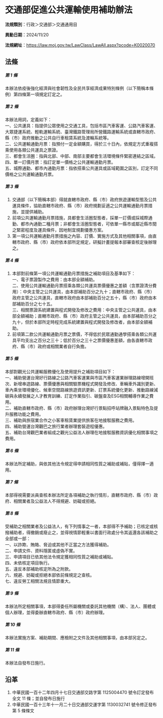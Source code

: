 # 交通部促進公共運輸使用補助辦法


**法規類別**：行政＞交通部＞交通通用目

**異動日期**：2024/11/20  

**法規網址**：https://law.moj.gov.tw/LawClass/LawAll.aspx?pcode=K0020070



## 法條
##### 第 1 條
本辦法依疫後強化經濟與社會韌性及全民共享經濟成果特別條例（以下簡稱本條例）第四條第一項規定訂定之。

##### 第 2 條
本辦法用詞，定義如下：  
一、公共運具：指提供公眾使用之交通工具，包括市區汽車客運、公路汽車客運、大眾捷運系統、輕軌運輸系統、臺灣鐵路管理局所營鐵路運輸系統或直轄市政府、縣（市）政府推動之公共自行車租賃系統及渡輪系統等。  
二、公共運輸通勤月票：指預付一定金額購買，得於三十日內，依規定方式重複搭乘使用各類公共運具之票證。  
三、都會生活圈：指與北部、中部、南部主要都會生活環境條件緊密連結之區域。  
四、單一訂價月票：指訂定單一價格之公共運輸通勤月票。  
五、城際通勤、都市內通勤月票：指依搭乘公共運具或區域範圍之區別，訂定不同價格之公共運輸通勤月票。

##### 第 3 條
1. 交通部（以下簡稱本部）得就直轄市政府、縣（市）政府旅遊運輸型態及公共運具條件，協助直轄市政府、縣（市）政府規劃妥適之公共運輸通勤月票措施，並提供補助。
1. 前項公共運輸通勤月票措施，具都會生活圈型態者，採單一訂價或採城際通勤、都市內通勤二種月票；非都會生活圈型態者，可依單一縣市或鄰近縣市間之緊密程度及運具條件，因地制宜規劃優惠方案。
1. 第一項公共運輸通勤月票措施之內容、訂價、實施方式及其他相關事項，由直轄市政府、縣（市）政府依本部所定規定，研擬計畫提報本部審查核定後辦理之。

##### 第 4 條
1. 本部對前條第一項公共運輸通勤月票措施之補助項目及基準如下：  
一、電子票證製作之費用：由本部全額補助。  
二、使用公共運輸通勤月票搭乘各類公共運具票價優惠之差額（含票證清分費用）：中央主管之公共運具，由本部補助百分之九十；直轄市政府、縣（市）政府主管之公共運具，直轄市政府由本部補助百分之五十，縣（市）政府由本部補助百分之七十五。  
三、相關票證系統建置與程式開發及修改之費用：中央主管之公共運具，由本部全額補助；直轄市政府、縣（市）政府主管之公共運具，由本部補助百分之九十，但於本部所定時程完成系統建置與程式開發及修改者，由本部全額補助。
1. 前項第二款公共運輸通勤月票之票價，不得低於民眾通勤通學搭乘各類公共運具平均支出之百分之三十；低於百分之三十之票價優惠差額，由各直轄市政府、縣（市）政府或相關業者自行負擔。

##### 第 5 條
本部對觀光公共運輸服務優化及使用提升之補助項目如下：  
一、補助營運台灣好行路線之公路汽車客運業與市區汽車客運業辦理路線增開班次、新增串遊路線、票價優惠與相關驗票機程式開發及修改、車輛車外識別更新、車內乘坐環境優化、候車空間路線旅遊資訊更新、訂票系統優化更新、推動路線減碳與永續發展之人才教育訓練、訂定作業指引、碳盤查及ESG相關輔導作業之費用。  
二、補助直轄市政府、縣（市）政府辦理台灣好行景點招呼站牌融入景點特色及提升服務功能之費用。  
三、補助與旅宿業合作之小客車租賃業提供旅客在地接駁服務之費用。  
四、補助營運台灣觀巴之旅行業者辦理套裝遊程優惠。  
五、補助台灣觀巴業者組成之觀光公益法人辦理在地接駁服務資訊優化相關事項之費用。

##### 第 6 條
本辦法所定補助，與依其他法令規定得申請相同性質之補助或補貼，僅得擇一適用。

##### 第 7 條
本部得視需要派員查核本辦法所定各項補助之執行情形，直轄市政府、縣（市）政府、相關業者及公益法人不得規避、妨礙或拒絕。

##### 第 8 條
受補助之相關業者及公益法人，有下列情事之一者，本部得不予補助；已核定或核撥補助者，得撤銷或廢止之，並得視情節輕重以書面行政處分令其返還各該補助之全部或一部：  
一、以詐欺、賄賂、脅迫或其他不正當之方法獲得補助。  
二、申請文件、資料隱匿或虛偽不實。  
三、申請項目已依其他法令規定獲相同性質之補助或補貼。  
四、未依核定項目執行。  
五、違反本部補助核定所為之附款。  
六、規避、妨礙或拒絕本部依前條規定之查核。  
七、違反勞工相關法規且情節重大。

##### 第 9 條
本辦法所定相關事項，本部得委任所屬機關或委託其他機關（構）、法人、團體或個人辦理，並得委辦直轄市政府、縣（市）政府辦理。

##### 第 10 條
本辦法實施方案、補助期間、應檢附之文件及其他相關事項，由本部另定之。

##### 第 11 條
本辦法自發布日施行。

## 沿革
1. 中華民國一百十二年四月十七日交通部交路字第 1125004470 號令訂定發布全文 11 條；並自發布日施行
1. 中華民國一百十三年十一月二十日交通部交運字第 1130032741 號令修正發布第 5  條條文
